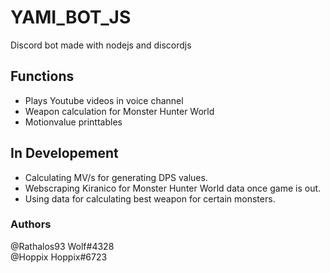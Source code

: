 # YAMI_BOT_JS
Discord bot made with nodejs and discordjs

## Functions
- Plays Youtube videos in voice channel
- Weapon calculation for Monster Hunter World
- Motionvalue printtables

## In Developement
- Calculating MV/s for generating DPS values.
- Webscraping Kiranico for Monster Hunter World data once game is out.
- Using data for calculating best weapon for certain monsters.

### Authors
@Rathalos93 Wolf#4328 <br />
@Hoppix Hoppix#6723
